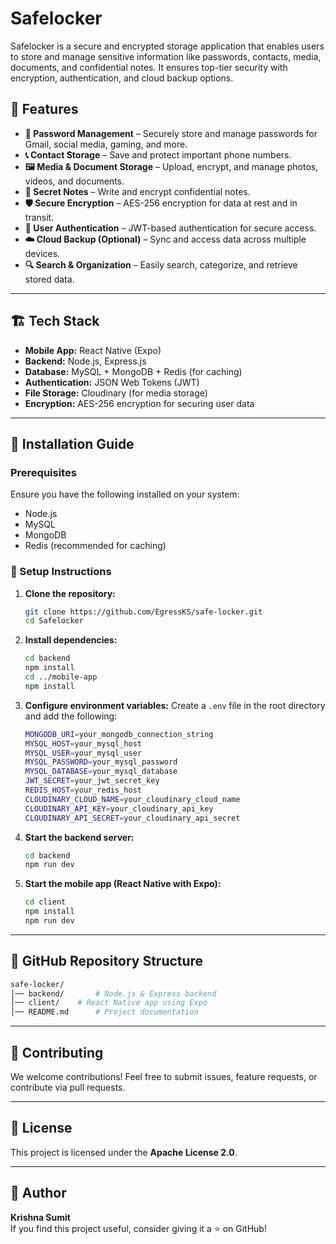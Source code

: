 # Safelocker

Safelocker is a secure and encrypted storage application that enables users to store and manage sensitive information like passwords, contacts, media, documents, and confidential notes. It ensures top-tier security with encryption, authentication, and cloud backup options.

## 🚀 Features

- **🔐 Password Management** – Securely store and manage passwords for Gmail, social media, gaming, and more.
- **📞 Contact Storage** – Save and protect important phone numbers.
- **🖼️ Media & Document Storage** – Upload, encrypt, and manage photos, videos, and documents.
- **📝 Secret Notes** – Write and encrypt confidential notes.
- **🛡️ Secure Encryption** – AES-256 encryption for data at rest and in transit.
- **🔑 User Authentication** – JWT-based authentication for secure access.
- **☁️ Cloud Backup (Optional)** – Sync and access data across multiple devices.
- **🔍 Search & Organization** – Easily search, categorize, and retrieve stored data.

---

## 🏗 Tech Stack

- **Mobile App:** React Native (Expo)
- **Backend:** Node.js, Express.js
- **Database:** MySQL + MongoDB + Redis (for caching)
- **Authentication:** JSON Web Tokens (JWT)
- **File Storage:** Cloudinary (for media storage)
- **Encryption:** AES-256 encryption for securing user data

---

## 📌 Installation Guide

### Prerequisites

Ensure you have the following installed on your system:

- Node.js
- MySQL
- MongoDB
- Redis (recommended for caching)

### 🔧 Setup Instructions

1. **Clone the repository:**

   ```sh
   git clone https://github.com/EgressKS/safe-locker.git
   cd Safelocker
   ```

2. **Install dependencies:**

   ```sh
   cd backend  
   npm install  
   cd ../mobile-app  
   npm install  
   ```

3. **Configure environment variables:**
   Create a `.env` file in the root directory and add the following:

   ```sh
   MONGODB_URI=your_mongodb_connection_string
   MYSQL_HOST=your_mysql_host
   MYSQL_USER=your_mysql_user
   MYSQL_PASSWORD=your_mysql_password
   MYSQL_DATABASE=your_mysql_database
   JWT_SECRET=your_jwt_secret_key
   REDIS_HOST=your_redis_host
   CLOUDINARY_CLOUD_NAME=your_cloudinary_cloud_name
   CLOUDINARY_API_KEY=your_cloudinary_api_key
   CLOUDINARY_API_SECRET=your_cloudinary_api_secret
   ```

4. **Start the backend server:**

   ```sh
   cd backend  
   npm run dev  
   ```

5. **Start the mobile app (React Native with Expo):**

   ```sh
   cd client  
   npm install  
   npm run dev 
   ```

---

## 📂 GitHub Repository Structure

```sh
safe-locker/
│── backend/       # Node.js & Express backend
│── client/    # React Native app using Expo
│── README.md      # Project documentation
```

---

## 🤝 Contributing

We welcome contributions! Feel free to submit issues, feature requests, or contribute via pull requests.

---

## 📜 License

This project is licensed under the **Apache License 2.0**.

---

## 👤 Author

**Krishna Sumit**\
If you find this project useful, consider giving it a ⭐ on GitHub!

